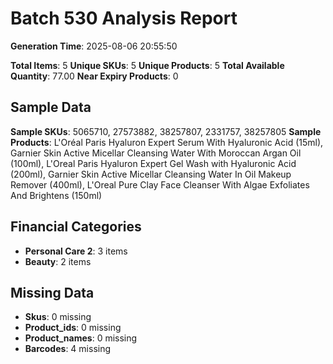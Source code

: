 # Batch 530 Analysis Report

**Generation Time**: 2025-08-06 20:55:50

**Total Items**: 5
**Unique SKUs**: 5
**Unique Products**: 5
**Total Available Quantity**: 77.00
**Near Expiry Products**: 0

## Sample Data
**Sample SKUs**: 5065710, 27573882, 38257807, 2331757, 38257805
**Sample Products**: L'Oréal Paris Hyaluron Expert Serum With Hyaluronic Acid (15ml), Garnier Skin Active Micellar Cleansing Water With Moroccan Argan Oil (100ml), L'Oreal Paris Hyaluron Expert Gel Wash with Hyaluronic Acid (200ml), Garnier Skin Active Micellar Cleansing Water In Oil Makeup Remover (400ml), L'Oreal Pure Clay Face Cleanser With Algae Exfoliates And Brightens (150ml)

## Financial Categories
- **Personal Care 2**: 3 items
- **Beauty**: 2 items

## Missing Data
- **Skus**: 0 missing
- **Product_ids**: 0 missing
- **Product_names**: 0 missing
- **Barcodes**: 4 missing
